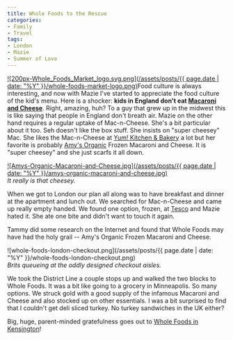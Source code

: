 ```yaml
---
title: Whole Foods to the Rescue
categories:
- Family
- Travel
tags:
- London
- Mazie
- Summer of Love
---
```


[![200px-Whole_Foods_Market_logo.svg.png](/assets/posts/{{ page.date | date: "%Y" }}/whole-foods-market-logo.png)](http://www.wholefoodsmarket.com/)Food culture is always interesting, and now with Mazie I've started to appreciate the food culture of the kid's menu. Here is a shocker: **kids in England don't eat [Macaroni and Cheese](http://en.wikipedia.org/wiki/Macaroni_and_cheese)**. Right, amazing, huh? To a guy that grew up in the midwest this is like saying that people in England don't breath air.
Mazie on the other hand requires a regular uptake of Mac-n-Cheese. She's a bit particular about it too. Seh doesn't like the box stuff. She insists on "super cheesey" Mac. She likes the Mac-n-Cheese at [Yum! Kitchen & Bakery](http://www.yumkitchen.com/) a lot but her favorite is probably [Amy's Organic](http://www.amys.com/) Frozen Macaroni and Cheese. It is "super cheesey" and she just scarfs it all down.

[![Amys-Organic-Macaroni-and-Cheese.jpg](/assets/posts/{{ page.date | date: "%Y" }}/amys-organic-macaroni-and-cheese.jpg)](http://www.amys.com/)  
_It really is that cheesey._

When we got to London our plan all along was to have breakfast and dinner at the apartment and lunch out. We searched for Mac-n-Cheese and came up really empty handed. We found one option, frozen, at [Tesco](http://www.tesco.com/) and Mazie hated it. She ate one bite and didn't want to touch it again.

Tammy did some research on the Internet and found that Whole Foods may have had the holy grail -- Amy's Organic Frozen Macaroni and Cheese.

![whole-foods-london-checkout.png](/assets/posts/{{ page.date | date: "%Y" }}/whole-foods-london-checkout.png)  
_Brits queueing at the oddly designed checkout aisles._

We took the District Line a couple stops up and walked the two blocks to Whole Foods. It was a bit like going to a grocery in Minneapolis. So many options. We struck gold with a good supply of the infamous Macaroni and Cheese and also stocked up on other essentials. I was a bit surprised to find that I couldn't get deli sliced turkey. No turkey sandwiches in the UK either?

Big, huge, parent-minded gratefulness goes out to [Whole Foods in Kensington](http://www.wholefoodsmarket.com/UK/kensington/index.html)!
